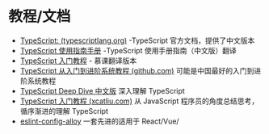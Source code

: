 # 教程/文档

- [TypeScript: (typescriptlang.org)](https://www.typescriptlang.org/docs/) -TypeScript 官方文档，提供了中文版本
- [TypeScript 使用指南手册](http://www.patrickzhong.com/TypeScript/) -TypeScript 使用手册指南（中文版）翻译
- [TypeScript 入门教程](http://www.imooc.com/wiki/typescriptlesson) - 慕课翻译版本
- [TypeScript 从入门到进阶系统教程 (github.com)](https://github.com/mqyqingfeng/learn-typescript) 可能是中国最好的入门到进阶系统教程
- [TypeScript Deep Dive 中文版](https://github.com/jkchao/typescript-book-chinese) 深入理解 TypeScript
- [TypeScript 入门教程 (xcatliu.com)](https://ts.xcatliu.com/) 从 JavaScript 程序员的角度总结思考，循序渐进的理解 TypeScript
- [eslint-config-alloy](https://github.com/AlloyTeam/eslint-config-alloy/blob/master/README.zh-CN.md) 一套先进的适用于 React/Vue/

